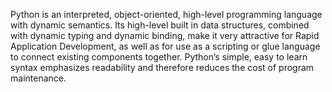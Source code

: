 Python is an interpreted, object-oriented, high-level programming language with dynamic semantics.
Its high-level built in data structures, combined with dynamic typing and dynamic binding, make it very attractive for Rapid Application Development, as well as for use as a scripting or glue language to connect existing components together.
Python’s simple, easy to learn syntax emphasizes readability and therefore reduces the cost of program maintenance.
